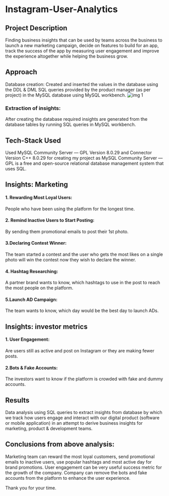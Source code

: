 # Instagram-User-Analytics
## Project Description
Finding business insights that can be used by teams across the business to launch a new marketing campaign, decide on features to build for an app, track the success of the app by measuring user engagement and improve the experience altogether while helping the business grow.
## Approach
Database creation: Created and inserted the values in the database using the DDL & DML SQL queries provided by the product manager (as per project) in the MySQL database using MySQL workbench.
![img 1](https://github.com/user-attachments/assets/eb4c3cdb-b932-425a-9b50-b6bc3414e8a1)



### Extraction of insights: 
After creating the database required insights are generated from the database tables by running SQL queries in MySQL workbench.
## Tech-Stack Used
Used MySQL Community Server — GPL Version 8.0.29 and Connector Version C++ 8.0.29 for creating my project as MySQL Community Server — GPL is a free and open-source relational database management system that uses SQL.
## Insights: Marketing
#### 1. Rewarding Most Loyal Users: 
People who have been using the platform for the longest time.
#### 2. Remind Inactive Users to Start Posting:
By sending them promotional emails to post their 1st photo.
#### 3.Declaring Contest Winner: 
The team started a contest and the user who gets the most likes on a single photo will win the contest now they wish to declare the winner.
#### 4. Hashtag Researching:
A partner brand wants to know, which hashtags to use in the post to reach the most people on the platform.
#### 5.Launch AD Campaign: 
The team wants to know, which day would be the best day to launch ADs.

## Insights: investor metrics
#### 1. User Engagement: 
Are users still as active and post on Instagram or they are making fewer posts.
#### 2.Bots & Fake Accounts: 
The investors want to know if the platform is crowded with fake and dummy accounts.

## Results
Data analysis using SQL queries to extract insights from database by which we track how users engage and interact with our digital product (software or mobile application) in an attempt to derive business insights for marketing, product & development teams.

## Conclusions from above analysis:
Marketing team can reward the most loyal customers, send promotional emails to inactive users, use popular hashtags and most active day for brand promotions.
User engagement can be very useful success metric for the growth of the company.
Company can remove the bots and fake accounts from the platform to enhance the user experience.

Thank you for your time.
